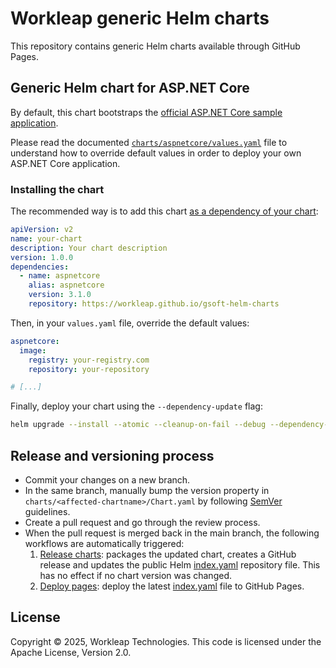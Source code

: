 # Workleap generic Helm charts

This repository contains generic Helm charts available through GitHub Pages.


## Generic Helm chart for ASP.NET Core

By default, this chart bootstraps the [official ASP.NET Core sample application](https://hub.docker.com/_/microsoft-dotnet-samples).

Please read the documented [`charts/aspnetcore/values.yaml`](charts/aspnetcore/values.yaml) file to understand how to override default values in order to deploy your own ASP.NET Core application.


### Installing the chart

The recommended way is to add this chart [as a dependency of your chart](https://helm.sh/docs/helm/helm_dependency/):

```yaml
apiVersion: v2
name: your-chart
description: Your chart description
version: 1.0.0
dependencies:
  - name: aspnetcore
    alias: aspnetcore
    version: 3.1.0
    repository: https://workleap.github.io/gsoft-helm-charts
```

Then, in your `values.yaml` file, override the default values:

```yaml
aspnetcore:
  image:
    registry: your-registry.com
    repository: your-repository

# [...]
```
Finally, deploy your chart using the `--dependency-update` flag:

```bash
helm upgrade --install --atomic --cleanup-on-fail --debug --dependency-update [...more options] ./your-chart/
```


## Release and versioning process

* Commit your changes on a new branch.
* In the same branch, manually bump the version property in `charts/<affected-chartname>/Chart.yaml` by following [SemVer](https://semver.org/) guidelines.
* Create a pull request and go through the review process.
* When the pull request is merged back in the main branch, the following workflows are automatically triggered:
  1. [Release charts](.github/workflows/release-charts.yml): packages the updated chart, creates a GitHub release and updates the public Helm [index.yaml](pages/index.yaml) repository file. This has no effect if no chart version was changed.
  2. [Deploy pages](.github/workflows/deploy-pages.yml): deploy the latest [index.yaml](https://workleap.github.io/gsoft-helm-charts/index.yaml) file to GitHub Pages.


## License

Copyright © 2025, Workleap Technologies. This code is licensed under the Apache License, Version 2.0.
